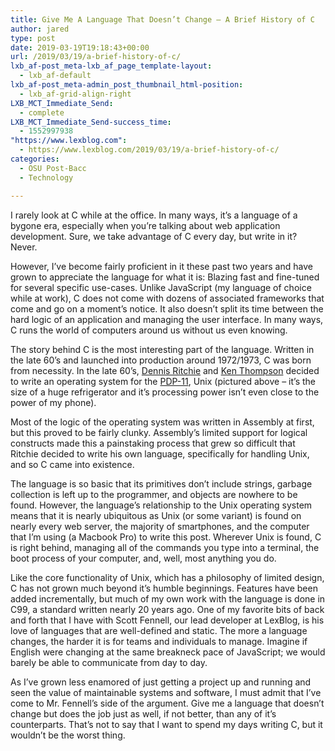 ```yaml
---
title: Give Me A Language That Doesn’t Change – A Brief History of C
author: jared
type: post
date: 2019-03-19T19:18:43+00:00
url: /2019/03/19/a-brief-history-of-c/
lxb_af-post_meta-lxb_af_page_template-layout:
  - lxb_af-default
lxb_af-post_meta-admin_post_thumbnail_html-position:
  - lxb_af-grid-align-right
LXB_MCT_Immediate_Send:
  - complete
LXB_MCT_Immediate_Send-success_time:
  - 1552997938
"https://www.lexblog.com":
  - https://www.lexblog.com/2019/03/19/a-brief-history-of-c/
categories:
  - OSU Post-Bacc
  - Technology

---
```

I rarely look at C while at the office. In many ways, it&#8217;s a language of a bygone era, especially when you&#8217;re talking about web application development. Sure, we take advantage of C every day, but write in it? Never.

However, I&#8217;ve become fairly proficient in it these past two years and have grown to appreciate the language for what it is: Blazing fast and fine-tuned for several specific use-cases. Unlike JavaScript (my language of choice while at work), C does not come with dozens of associated frameworks that come and go on a moment&#8217;s notice. It also doesn&#8217;t split its time between the hard logic of an application and managing the user interface. In many ways, C runs the world of computers around us without us even knowing.

The story behind C is the most interesting part of the language. Written in the late 60&#8217;s and launched into production around 1972/1973, C was born from necessity. In the late 60&#8217;s, [Dennis Ritchie][1] and [Ken Thompson][2] decided to write an operating system for the [PDP-11][3], Unix (pictured above &#8211; it&#8217;s the size of a huge refrigerator and it&#8217;s processing power isn&#8217;t even close to the power of my phone).

<!--more-->

Most of the logic of the operating system was written in Assembly at first, but this proved to be fairly clunky. Assembly&#8217;s limited support for logical constructs made this a painstaking process that grew so difficult that Ritchie decided to write his own language, specifically for handling Unix, and so C came into existence.

The language is so basic that its primitives don&#8217;t include strings, garbage collection is left up to the programmer, and objects are nowhere to be found. However, the language&#8217;s relationship to the Unix operating system means that it is nearly ubiquitous as Unix (or some variant) is found on nearly every web server, the majority of smartphones, and the computer that I&#8217;m using (a Macbook Pro) to write this post. Wherever Unix is found, C is right behind, managing all of the commands you type into a terminal, the boot process of your computer, and, well, most anything you do.

Like the core functionality of Unix, which has a philosophy of limited design, C has not grown much beyond it&#8217;s humble beginnings. Features have been added incrementally, but much of my own work with the language is done in C99, a standard written nearly 20 years ago. One of my favorite bits of back and forth that I have with Scott Fennell, our lead developer at LexBlog, is his love of languages that are well-defined and static. The more a language changes, the harder it is for teams and individuals to manage. Imagine if English were changing at the same breakneck pace of JavaScript; we would barely be able to communicate from day to day.

As I&#8217;ve grown less enamored of just getting a project up and running and seen the value of maintainable systems and software, I must admit that I&#8217;ve come to Mr. Fennell&#8217;s side of the argument. Give me a language that doesn&#8217;t change but does the job just as well, if not better, than any of it&#8217;s counterparts. That&#8217;s not to say that I want to spend my days writing C, but it wouldn&#8217;t be the worst thing.

 [1]: https://en.wikipedia.org/wiki/Dennis_Ritchie
 [2]: https://en.wikipedia.org/wiki/Ken_Thompson
 [3]: https://en.wikipedia.org/wiki/PDP-11